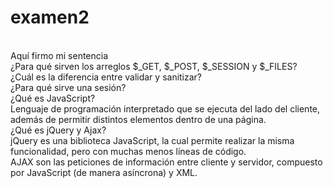 # examen2
<br>Aquí firmo mi sentencia
<br>¿Para qué sirven los arreglos $_GET, $_POST, $_SESSION y $_FILES?
<br>¿Cuál es la diferencia entre validar y sanitizar?
<br>¿Para qué sirve una sesión?
<br>¿Qué es JavaScript?
<br>Lenguaje de programación interpretado que se ejecuta del lado del cliente, además de permitir distintos elementos dentro de una página.
<br>¿Qué es jQuery y Ajax?
<br>jQuery es una biblioteca JavaScript, la cual permite realizar la misma funcionalidad, pero con muchas menos líneas de código.
<br>AJAX son las peticiones de información entre cliente y servidor, compuesto por JavaScript (de manera asíncrona) y XML.
